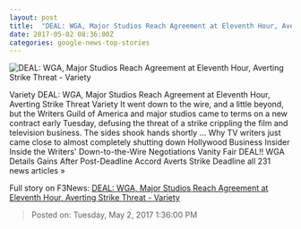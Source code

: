 ```yaml
---
layout: post
title:  "DEAL: WGA, Major Studios Reach Agreement at Eleventh Hour, Averting Strike Threat - Variety"
date: 2017-05-02 08:36:00Z
categories: google-news-top-stories
---
```


![DEAL: WGA, Major Studios Reach Agreement at Eleventh Hour, Averting Strike Threat - Variety](https://pmcvariety.files.wordpress.com/2017/04/wga-strike.jpg?w=1000&h=563&crop=1)

Variety DEAL: WGA, Major Studios Reach Agreement at Eleventh Hour, Averting Strike Threat Variety It went down to the wire, and a little beyond, but the Writers Guild of America and major studios came to terms on a new contract early Tuesday, defusing the threat of a strike crippling the film and television business. The sides shook hands shortly ... Why TV writers just came close to almost completely shutting down Hollywood Business Insider Inside the Writers' Down-to-the-Wire Negotiations Vanity Fair DEAL!! WGA Details Gains After Post-Deadline Accord Averts Strike Deadline all 231 news articles »


Full story on F3News: [DEAL: WGA, Major Studios Reach Agreement at Eleventh Hour, Averting Strike Threat - Variety](http://www.f3nws.com/n/fMjKR)

> Posted on: Tuesday, May 2, 2017 1:36:00 PM
